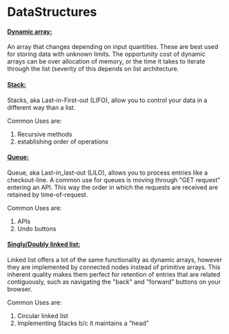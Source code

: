 # DataStructures

<h4><u>Dynamic array:</u></h4>
<p>An array that changes depending on input quantities. 
These are best used for storing data with unknown limits.
The opportunity cost of dynamic arrays can be over allocation 
of memory, or the time it takes to iterate through the list (severity of
this depends on list architecture.</p>

<h4><u>Stack:</u></h4>
<p>Stacks, aka Last-in-First-out (LIFO), allow you to control
your data in a different way than a list. </p>
Common Uses are:<ol>
<li>Recursive methods</li>
<li>establishing order of operations</li>
</ol>


<h4><u>Queue:</u></h4>
<p>Queue, aka Last-in_last-out (LILO), allows you to process 
entries like a checkout-line. A common use for queues is moving through
"GET request" entering an API. This way the order in which the
requests are received are retained by time-of-request.</p>Common Uses are:<ol>
<li>APIs</li>
<li>Undo buttons</li>
</ol>

<h4><u>Singly/Doubly linked list:</u></h4>
<p>Linked list offers a lot of the same functionality as dynamic arrays,
however they are implemented by connected nodes instead of primitive arrays. 
This inherent quality makes them perfect for retention of entries that are related contiguously,
such as navigating the "back" and "forward" buttons on your browser.</p>
Common Uses are:<ol>
<li>Circular linked list</li>
<li>Implementing Stacks b/c it maintains a "head"</li>
</ol>